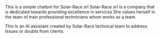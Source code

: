 This is a simple chatbot for Solar-Race srl
Solar-Race srl is a company that is dedicated towards providing excellence in services
She values herself In the team of train professional technicians whom works as a team.

This Is an AI assistant created by Solar-Race technical team to address Issues or doubts 
from clients. 
